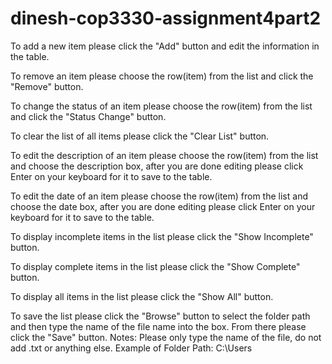 # dinesh-cop3330-assignment4part2

To add a new item please click the "Add" button and edit the information in the table.

To remove an item please choose the row(item) from the list and click the "Remove" button.

To change the status of an item please choose the row(item) from the list and click the "Status Change" button.

To clear the list of all items please click the "Clear List" button.

To edit the description of an item please choose the row(item) from the list and choose the description box,
after you are done editing please click Enter on your keyboard for it to save to the table.

To edit the date of an item please choose the row(item) from the list and choose the date box,
after you are done editing please click Enter on your keyboard for it to save to the table.

To display incomplete items in the list please click the "Show Incomplete" button.

To display complete items in the list please click the "Show Complete" button.

To display all items in the list please click the "Show All" button.

To save the list please click the "Browse" button to select the folder path and then type the name of
the file name into the box. From there please click the "Save" button.
Notes: Please only type the name of the file, do not add .txt or anything else.
Example of Folder Path:
C:\Users
